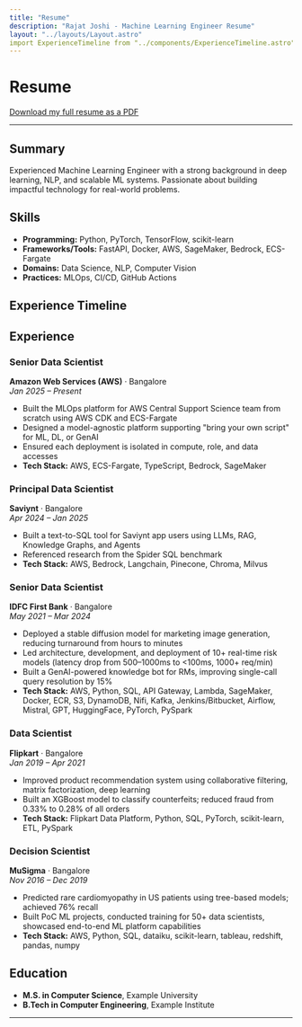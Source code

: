 ```yaml
---
title: "Resume"
description: "Rajat Joshi - Machine Learning Engineer Resume"
layout: "../layouts/Layout.astro"
import ExperienceTimeline from "../components/ExperienceTimeline.astro";
---
```


# Resume

[Download my full resume as a PDF](/Rajat_ML_Engineer.pdf)

---

## Summary
Experienced Machine Learning Engineer with a strong background in deep learning, NLP, and scalable ML systems. Passionate about building impactful technology for real-world problems.

## Skills
- **Programming:** Python, PyTorch, TensorFlow, scikit-learn
- **Frameworks/Tools:** FastAPI, Docker, AWS, SageMaker, Bedrock, ECS-Fargate
- **Domains:** Data Science, NLP, Computer Vision
- **Practices:** MLOps, CI/CD, GitHub Actions

## Experience Timeline
<ExperienceTimeline />

## Experience

### Senior Data Scientist
**Amazon Web Services (AWS)** · Bangalore  
*Jan 2025 – Present*
- Built the MLOps platform for AWS Central Support Science team from scratch using AWS CDK and ECS-Fargate
- Designed a model-agnostic platform supporting "bring your own script" for ML, DL, or GenAI
- Ensured each deployment is isolated in compute, role, and data accesses
- **Tech Stack:** AWS, ECS-Fargate, TypeScript, Bedrock, SageMaker

### Principal Data Scientist
**Saviynt** · Bangalore  
*Apr 2024 – Jan 2025*
- Built a text-to-SQL tool for Saviynt app users using LLMs, RAG, Knowledge Graphs, and Agents
- Referenced research from the Spider SQL benchmark
- **Tech Stack:** AWS, Bedrock, Langchain, Pinecone, Chroma, Milvus

### Senior Data Scientist
**IDFC First Bank** · Bangalore  
*May 2021 – Mar 2024*
- Deployed a stable diffusion model for marketing image generation, reducing turnaround from hours to minutes
- Led architecture, development, and deployment of 10+ real-time risk models (latency drop from 500–1000ms to <100ms, 1000+ req/min)
- Built a GenAI-powered knowledge bot for RMs, improving single-call query resolution by 15%
- **Tech Stack:** AWS, Python, SQL, API Gateway, Lambda, SageMaker, Docker, ECR, S3, DynamoDB, Nifi, Kafka, Jenkins/Bitbucket, Airflow, Mistral, GPT, HuggingFace, PyTorch, PySpark

### Data Scientist
**Flipkart** · Bangalore  
*Jan 2019 – Apr 2021*
- Improved product recommendation system using collaborative filtering, matrix factorization, deep learning
- Built an XGBoost model to classify counterfeits; reduced fraud from 0.33% to 0.28% of all orders
- **Tech Stack:** Flipkart Data Platform, Python, SQL, PyTorch, scikit-learn, ETL, PySpark

### Decision Scientist
**MuSigma** · Bangalore  
*Nov 2016 – Dec 2019*
- Predicted rare cardiomyopathy in US patients using tree-based models; achieved 76% recall
- Built PoC ML projects, conducted training for 50+ data scientists, showcased end-to-end ML platform capabilities
- **Tech Stack:** AWS, Python, SQL, dataiku, scikit-learn, tableau, redshift, pandas, numpy

## Education
- **M.S. in Computer Science**, Example University
- **B.Tech in Computer Engineering**, Example Institute

---
